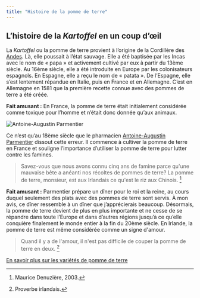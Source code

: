```yaml
---
title: "Histoire de la pomme de terre"
---
```


## **L’histoire de la *Kartoffel* en un coup d’œil**

La *Kartoffel* ou la pomme de terre provient à l’origine de la Cordillère des [Andes](https://fr.wikipedia.org/wiki/Cordillère_des_Andes). Là, elle poussait à l’état sauvage. Elle a été baptisée par les Incas avec le nom de  «  papa  »  et activement cultivé par eux à partir du 13ème siècle. Au 16ème siècle, elle a été introduite en Europe par les colonisateurs espagnols. En Espagne, elle a reçu le nom de  «  patata  ». De l’Espagne, elle s’est lentement répandue en Italie, puis en France et en Allemagne. C’est en Allemagne en 1581 que la première recette connue avec des pommes de terre a été créée.

**Fait amusant  :**  En France, la pomme de terre était initialement considérée comme toxique pour l’homme et n’était donc donnée qu’aux animaux.

![Antoine-Augustin Parmentier](/images/Parmentier.jpg)

Ce n’est qu’au 18ème siècle que le pharmacien [Antoine-Augustin Parmentier](https://fr.wikipedia.org/wiki/Antoine_Parmentier) dissout cette erreur. Il commence à cultiver la pomme de terre en France et souligne l’importance d’utiliser la pomme de terre pour lutter contre les famines.

> Savez-vous que nous avons connu cinq ans de famine parce qu'une mauvaise bête a anéanti nos récoltes de pommes de terre? La pomme de terre, monsieur, est aux Irlandais ce qu'est le riz aux Chinois. [^1]

**Fait amusant  :**  Parmentier prépare un dîner pour le roi et la reine, au cours duquel seulement des plats avec des pommes de terre sont servis. À mon avis, ce dîner ressemble à un dîner que j’apprécierais beaucoup.
Désormais, la pomme de terre devient de plus en plus importante et ne cesse de se répandre dans toute l’Europe et dans d’autres régions jusqu’à ce qu’elle conquière finalement le monde entier à la fin du 20ème siècle. En Irlande, la pomme de terre est même considérée comme un signe d'amour.

> Quand il y a de l'amour, il n'est pas difficile de couper la pomme de terre en deux. [^2]


[^1]: Maurice Denuzière, 2003.
[^2]: Proverbe irlandais.

[En savoir plus sur les variétés de pomme de terre](https://xlilix2312.github.io/Kartoffel/diversit%C3%)
